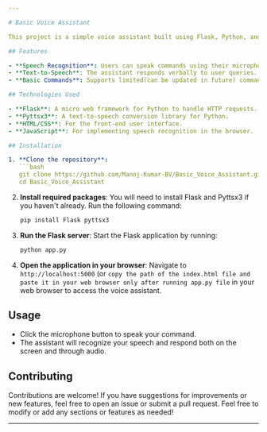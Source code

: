 ```yaml
---

# Basic Voice Assistant

This project is a simple voice assistant built using Flask, Python, and web technologies. The voice assistant can process spoken commands and provide spoken responses using text-to-speech (TTS) functionality.

## Features

- **Speech Recognition**: Users can speak commands using their microphone.
- **Text-to-Speech**: The assistant responds verbally to user queries.
- **Basic Commands**: Supports limited(can be updated in future) commands such as greeting, telling time, and sharing jokes.

## Technologies Used

- **Flask**: A micro web framework for Python to handle HTTP requests.
- **Pyttsx3**: A text-to-speech conversion library for Python.
- **HTML/CSS**: For the front-end user interface.
- **JavaScript**: For implementing speech recognition in the browser.

## Installation

1. **Clone the repository**:
   ```bash
   git clone https://github.com/Manoj-Kumar-BV/Basic_Voice_Assistant.git
   cd Basic_Voice_Assistant
   ```

2. **Install required packages**:
   You will need to install Flask and Pyttsx3 if you haven't already. Run the following command:
   ```bash
   pip install Flask pyttsx3
   ```

3. **Run the Flask server**:
   Start the Flask application by running:
   ```bash
   python app.py
   ```

4. **Open the application in your browser**:
   Navigate to `http://localhost:5000` (or `copy the path of the index.html file and paste it in your web browser only after running app.py file` in your web browser to access the voice assistant.

## Usage

- Click the microphone button to speak your command.
- The assistant will recognize your speech and respond both on the screen and through audio.

## Contributing

Contributions are welcome! If you have suggestions for improvements or new features, feel free to open an issue or submit a pull request.
Feel free to modify or add any sections or features as needed!

---
```

